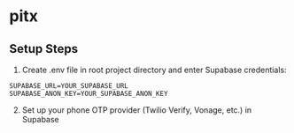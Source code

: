 # pitx

## Setup Steps

1. Create .env file in root project directory and enter Supabase credentials:

```
SUPABASE_URL=YOUR_SUPABASE_URL
SUPABASE_ANON_KEY=YOUR_SUPABASE_ANON_KEY
```

2. Set up your phone OTP provider (Twilio Verify, Vonage, etc.) in Supabase
